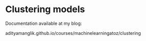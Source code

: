 # Clustering models

Documentation available at my blog:

adityamanglik.github.io/courses/machinelearningatoz/clustering
